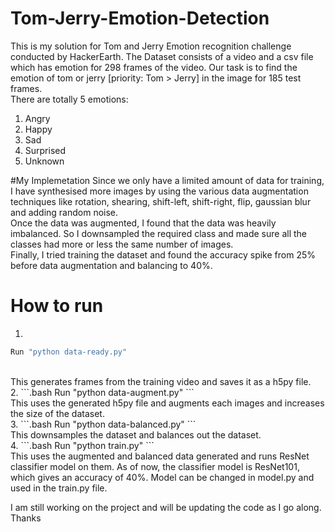 # Tom-Jerry-Emotion-Detection
This is my solution for Tom and Jerry Emotion recognition challenge conducted by HackerEarth. The Dataset consists of a video and a csv file which has emotion for 298 frames of the video. Our task is to find the emotion of tom or jerry [priority: Tom > Jerry] in the image for 185 test frames. <br>
There are totally 5 emotions:
1. Angry
2. Happy
3. Sad
4. Surprised
5. Unknown

#My Implemetation
Since we only have a limited amount of data for training, I have synthesised more images by using the various data augmentation techniques like rotation, shearing, shift-left, shift-right, flip, gaussian blur and adding random noise. <br>
Once the data was augmented, I found that the data was heavily imbalanced. So I downsampled the required class and made sure all the classes had more or less the same number of images. <br>
Finally, I tried training the dataset and found the accuracy spike from 25% before data augmentation and balancing to 40%. <br>

# How to run

1. 
```.bash
Run "python data-ready.py"
```
<br>
This generates frames from the training video and saves it as a h5py file. <br>
2. 
```.bash
Run "python data-augment.py"
```
<br>
This uses the generated h5py file and augments each images and increases the size of the dataset.<br>
3.
```.bash
Run "python data-balanced.py"
```
<br>
This downsamples the dataset and balances out the dataset.<br>
4.
```.bash
Run "python train.py"
```
<br>
This uses the augmented and balanced data generated and runs ResNet classifier model on them. As of now, the classifier model is ResNet101, which gives an accuracy of 40%. Model can be changed in model.py and used in the train.py file. <br>

I am still working on the project and will be updating the code as I go along. <br>
Thanks <br>
